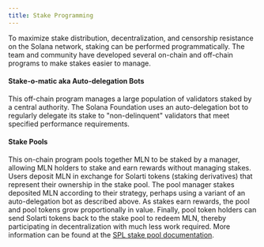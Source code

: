 ```yaml
---
title: Stake Programming
---
```


To maximize stake distribution, decentralization, and censorship resistance on
the Solana network, staking can be performed programmatically. The team
and community have developed several on-chain and off-chain programs to make
stakes easier to manage.

#### Stake-o-matic aka Auto-delegation Bots

This off-chain program manages a large population of validators staked by a
central authority. The Solana Foundation uses an auto-delegation bot to regularly delegate its
stake to "non-delinquent" validators that meet specified performance requirements.

#### Stake Pools

This on-chain program pools together MLN to be staked by a manager, allowing MLN
holders to stake and earn rewards without managing stakes.
Users deposit MLN in exchange for Solarti tokens (staking derivatives) that represent their ownership in the stake pool. The pool
manager stakes deposited MLN according to their strategy, perhaps using a variant
of an auto-delegation bot as described above. As stakes earn rewards, the pool and pool tokens
grow proportionally in value. Finally, pool token holders can send Solarti tokens
back to the stake pool to redeem MLN, thereby participating in decentralization with much
less work required. More information can be found at the
[SPL stake pool documentation](https://spl.solana.com/stake-pool).
